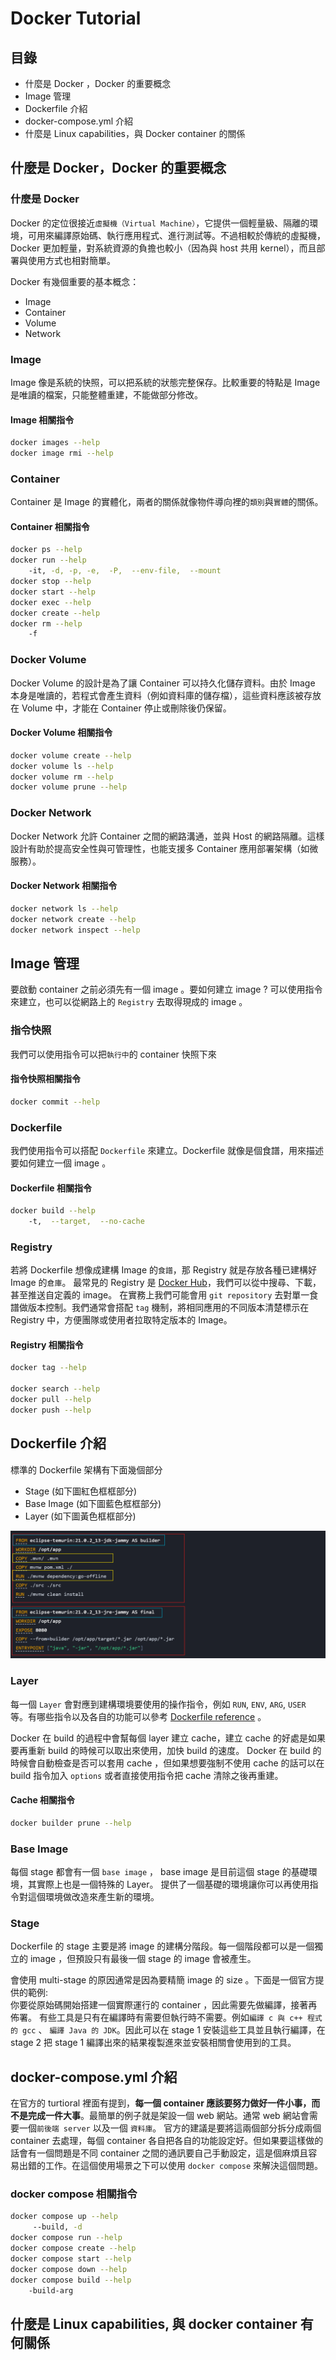 # Docker Tutorial

## 目錄

- 什麼是 Docker ，Docker 的重要概念
- Image 管理
- Dockerfile 介紹
- docker-compose.yml 介紹
- 什麼是 Linux capabilities，與 Docker container 的關係

## 什麼是 Docker，Docker 的重要概念

### 什麼是 Docker

Docker 的定位很接近`虛擬機（Virtual Machine）`，它提供一個輕量級、隔離的環境，可用來編譯原始碼、執行應用程式、進行測試等。不過相較於傳統的虛擬機，Docker 更加輕量，對系統資源的負擔也較小（因為與 host 共用 kernel），而且部署與使用方式也相對簡單。

Docker 有幾個重要的基本概念：

- Image
- Container
- Volume
- Network

### Image

Image 像是系統的快照，可以把系統的狀態完整保存。比較重要的特點是 Image 是唯讀的檔案，只能整體重建，不能做部分修改。

#### Image 相關指令

```bash
docker images --help
docker image rmi --help
```

### Container

Container 是 Image 的實體化，兩者的關係就像物件導向裡的`類別`與`實體`的關係。

#### Container 相關指令

```bash
docker ps --help
docker run --help
    -it, -d, -p, -e,  -P,  --env-file,  --mount
docker stop --help
docker start --help
docker exec --help
docker create --help
docker rm --help
    -f
```

### Docker Volume

Docker Volume 的設計是為了讓 Container 可以持久化儲存資料。由於 Image 本身是唯讀的，若程式會產生資料（例如資料庫的儲存檔），這些資料應該被存放在 Volume 中，才能在 Container 停止或刪除後仍保留。

#### Docker Volume 相關指令

```bash
docker volume create --help
docker volume ls --help
docker volume rm --help
docker volume prune --help
```

### Docker Network

Docker Network 允許 Container 之間的網路溝通，並與 Host 的網路隔離。這樣設計有助於提高安全性與可管理性，也能支援多 Container 應用部署架構（如微服務）。

#### Docker Network 相關指令

```bash
docker network ls --help
docker network create --help
docker network inspect --help
```

## Image 管理

要啟動 container 之前必須先有一個 image 。要如何建立 image ? 可以使用指令來建立，也可以從網路上的 `Registry` 去取得現成的 image 。  

### 指令快照

我們可以使用指令可以把`執行中`的 container 快照下來

#### 指令快照相關指令

```bash
docker commit --help
```

### Dockerfile

我們使用指令可以搭配 `Dockerfile` 來建立。Dockerfile 就像是個食譜，用來描述要如何建立一個 image 。

#### Dockerfile 相關指令

```bash
docker build --help
    -t,  --target,  --no-cache
```

### Registry

若將 Dockerfile 想像成建構 Image 的`食譜`，那 Registry 就是存放各種已建構好 Image 的`倉庫`。
最常見的 Registry 是 [Docker Hub](https://hub.docker.com/)，我們可以從中搜尋、下載，甚至推送自定義的 image。
在實務上我們可能會用 `git repository` 去對單一食譜做版本控制。我們通常會搭配 `tag` 機制，將相同應用的不同版本清楚標示在 Registry 中，方便團隊或使用者拉取特定版本的 Image。

#### Registry 相關指令

```bash
docker tag --help

docker search --help
docker pull --help
docker push --help
```

## Dockerfile 介紹

標準的 Dockerfile 架構有下面幾個部分

- Stage (如下圖紅色框框部分)
- Base Image (如下圖藍色框框部分)
- Layer (如下圖黃色框框部分)

![dockerfile_struct](../../_static/docker/dockerfile_struct.png)

### Layer

每一個 `Layer` 會對應到建構環境要使用的操作指令，例如 `RUN`, `ENV`, `ARG`, `USER` 等。有哪些指令以及各自的功能可以參考 [Dockerfile reference](https://docs.docker.com/reference/dockerfile/) 。

Docker 在 build 的過程中會幫每個 layer 建立 cache，建立 cache 的好處是如果要再重新 build 的時候可以取出來使用，加快 build 的速度。 Docker 在 build 的時候會自動檢查是否可以套用 cache ，但如果想要強制不使用 cache 的話可以在 build 指令加入 `options` 或者直接使用指令把 cache 清除之後再重建。

#### Cache 相關指令

```bash
docker builder prune --help
```

### Base Image

每個 stage 都會有一個 `base image` ， base image 是目前這個 stage 的基礎環境，其實際上也是一個特殊的 Layer。 提供了一個基礎的環境讓你可以再使用指令對這個環境做改造來產生新的環境。

### Stage

Dockerfile 的 stage 主要是將 image 的建構分階段。每一個階段都可以是一個獨立的 image ，但預設只有最後一個 stage 的 image 會被產生。

會使用 multi-stage 的原因通常是因為要精簡 image 的 size 。下面是一個官方提供的範例:  
你要從原始碼開始搭建一個實際運行的 container ，因此需要先做編譯，接著再佈署。 有些工具是只有在編譯時有需要但執行時不需要。例如`編譯 c 與 c++ 程式的 gcc` 、 `編譯 Java 的 JDK`。因此可以在 stage 1 安裝這些工具並且執行編譯，在 stage 2 把 stage 1 編譯出來的結果複製進來並安裝相關會使用到的工具。

## docker-compose.yml 介紹

在官方的 turtioral 裡面有提到，**每一個 container 應該要努力做好一件小事，而不是完成一件大事**。最簡單的例子就是架設一個 web 網站。通常 web 網站會需要一個`前後端 server` 以及一個 `資料庫`。 官方的建議是要將這兩個部分拆分成兩個 container 去處理，每個 container 各自把各自的功能設定好。但如果要這樣做的話會有一個問題是不同 container 之間的通訊要自己手動設定，這是個麻煩且容易出錯的工作。在這個使用場景之下可以使用 `docker compose` 來解決這個問題。

### docker compose 相關指令

```bash
docker compose up --help
     --build, -d
docker compose run --help
docker compose create --help
docker compose start --help
docker compose down --help
docker compose build --help
    -build-arg
```

<!--  -->

## 什麼是 Linux capabilities, 與 docker container 有何關係

<!-- #### 相關指令

```bash
``` -->